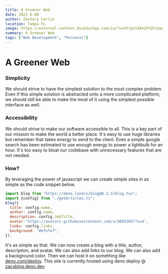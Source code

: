 ```yaml
---
title: A Greener Web
date: 2022-6-08
author: Zachary Carlin
location: Tampa FL
image: https://external-content.duckduckgo.com/iu/?u=https%3A%2F%2Fimages.pexels.com%2Fphotos%2F4079938%2Fpexels-photo-4079938.jpeg%3Fauto%3Dcompress%26cs%3Dtinysrgb%26fit%3Dcrop%26h%3D627%26w%3D1200&f=1&nofb=1
summary: A Greener Web
tags: ["Web Development", "Personal"]
---
```

# A Greener Web
### **Simplicity**
We should strive to have the simplest solution to the most complex problem. Even if this simple solution is abstracted onto a more complicated platform, we should still be able to make the most of it using the simplest possible interface as well.

### **Accessibility**
We should strive to make our software accessible to all. This is a key part of our mission to make the world a better place. It's easy to use huge libraries but remember that takes energy to send to the client. Even a simple google search has been estimated to use enough energy to power a lightbulb for an hour. It's too easy to bloat our codebase with unnecessary features that are not needed.

### How?
By leveraging the power of javascript we can create simple sites in as simple as the code snippet below.
```js
import blog from "https://deno.land/x/blog@0.3.3/blog.tsx";
import {config} from "./getArticles.ts";
blog({
  title: config.name,
  author: config.name,
  description: config.JobTitle,
  avatar:'https://avatars.githubusercontent.com/u/30053857?v=4',
  links: config.links,
  background: "#efefef",
});
```
It's as simple as that. We can now create a blog with a title, author, description, and avatar. We can also add links to our blog. We can also add a background color. Then we can host it on something like [deno.com/deploy](https://deno.com/deploy). This site is currently hosted using deno deploy @ [zacsblog.deno.dev](https://zacsblog.deno.dev).
